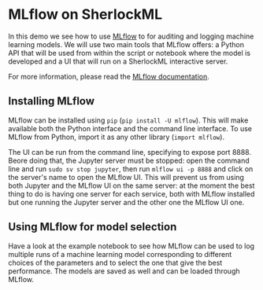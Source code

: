 # MLflow on SherlockML

In this demo we see how to use [MLflow](https://www.mlflow.org/) to for auditing and logging machine learning models. We will use two main tools that MLflow offers: a Python API that will be used from within the script or notebook where the model is developed and a UI that will run on a SherlockML interactive server.

For more information, please read the [MLflow documentation](https://www.mlflow.org/docs/latest/index.html).

## Installing MLflow

MLflow can be installed using `pip` (`pip install -U mlflow`). This will make available both the Python interface and the command line interface. To use MLflow from Python, import it as any other library (`import mlflow`).

The UI can be run from the command line, specifying to expose port 8888. Beore doing that, the Jupyter server must be stopped: open the command line and run `sudo sv stop jupyter`, then run `mlflow ui -p 8888` and click on the server's name to open the MLflow UI. This will prevent us from using both Jupyter and the MLflow UI on the same server: at the moment the best thing to do is having one server for each service, both with MLflow installed but one running the Jupyter server and the other one the MLflow UI one.

## Using MLflow for model selection
Have a look at the example notebook to see how MLflow can be used to log multiple runs of a machine learning model corresponding to different choices of the parameters and to select the one that give the best performance. The models are saved as well and can be loaded through MLflow.













